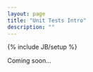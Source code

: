 ```yaml
---
layout: page
title: "Unit Tests Intro"
description: ""
---
```

{% include JB/setup %}

Coming soon...